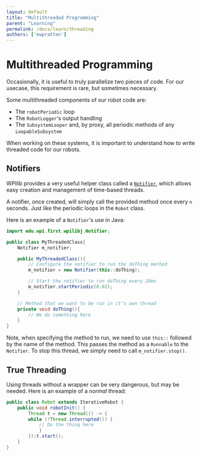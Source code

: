 ```yaml
---
layout: default
title: "Multithreaded Programming"
parent: "Learning"
permalink: /docs/learn/threading
authors: ['ewpratten']
---
```


# Multithreaded Programming
Occasionally, it is useful to truly parallelize two pieces of code. For our usecase, this requirement is rare, but sometimes necessary.

Some multithreaded components of our robot code are:
 - The `robotPeriodic` loop
 - The `RobotLogger`'s output handling
 - The `SubsystemLooper` and, by proxy, all periodic methods of any `LoopableSubsystem`

When working on these systems, it is important to understand how to write threaded code for our robots.

## Notifiers
WPIlib provides a very useful helper class called a [`Notifier`](https://first.wpi.edu/FRC/roborio/release/docs/java/edu/wpi/first/wpilibj/Notifier.html), which allows easy creation and management of time-based threads.

A notifier, once created, will simply call the provided method once every `n` seconds. Just like the periodic loops in the `Robot` class.

Here is an example of a `Notifier`'s use in Java:
```java
import edu.wpi.first.wpilibj.Notifier;

public class MyThreadedClass{
    Notifier m_notifier;

    public MyThreadedClass(){
        // Configure the notifier to run the doThing method
        m_notifier = new Notifier(this::doThing);

        // Start the notifier to run doThing every 20ms
        m_notifier.startPeriodic(0.02);
    }

    // Method that we want to be run in it's own thread
    private void doThing(){
        // We do something here
    }
}
```

Note, when specifying the method to run, we need to use `this::` followed by the name of the method. This passes the method as a `Runnable` to the `Notifier`. To stop this thread, we simply need to call `m_notifier.stop()`.

## True Threading
Using threads without a wrapper can be very dangerous, but may be needed. Here is an example of a *normal* thread:
```java
public class Robot extends IterativeRobot {
    public void robotInit() {
        Thread t = new Thread(() -> {
        while (!Thread.interrupted()) {
            // Do the thing here
            }
        });t.start();
    }
}
```